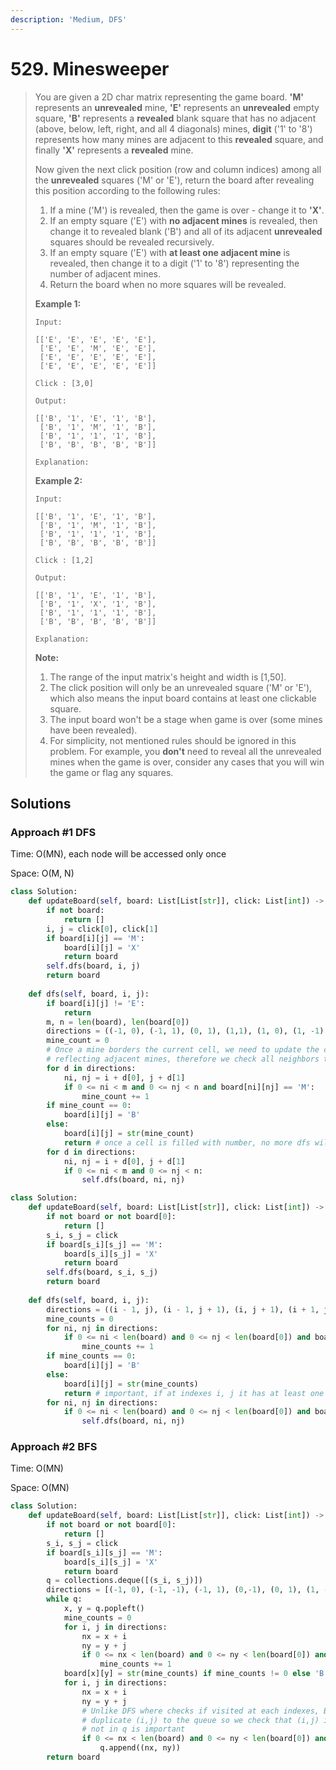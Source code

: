 ```yaml
---
description: 'Medium, DFS'
---
```


# 529. Minesweeper

> You are given a 2D char matrix representing the game board. **'M'** represents an **unrevealed** mine, **'E'** represents an **unrevealed** empty square, **'B'** represents a **revealed** blank square that has no adjacent \(above, below, left, right, and all 4 diagonals\) mines, **digit** \('1' to '8'\) represents how many mines are adjacent to this **revealed** square, and finally **'X'** represents a **revealed** mine.
>
> Now given the next click position \(row and column indices\) among all the **unrevealed** squares \('M' or 'E'\), return the board after revealing this position according to the following rules:
>
> 1. If a mine \('M'\) is revealed, then the game is over - change it to **'X'**.
> 2. If an empty square \('E'\) with **no adjacent mines** is revealed, then change it to revealed blank \('B'\) and all of its adjacent **unrevealed** squares should be revealed recursively.
> 3. If an empty square \('E'\) with **at least one adjacent mine** is revealed, then change it to a digit \('1' to '8'\) representing the number of adjacent mines.
> 4. Return the board when no more squares will be revealed.
>
> **Example 1:**
>
> ```text
> Input: 
>
> [['E', 'E', 'E', 'E', 'E'],
>  ['E', 'E', 'M', 'E', 'E'],
>  ['E', 'E', 'E', 'E', 'E'],
>  ['E', 'E', 'E', 'E', 'E']]
>
> Click : [3,0]
>
> Output: 
>
> [['B', '1', 'E', '1', 'B'],
>  ['B', '1', 'M', '1', 'B'],
>  ['B', '1', '1', '1', 'B'],
>  ['B', 'B', 'B', 'B', 'B']]
>
> Explanation:
>
> ```
>
> **Example 2:**
>
> ```text
> Input: 
>
> [['B', '1', 'E', '1', 'B'],
>  ['B', '1', 'M', '1', 'B'],
>  ['B', '1', '1', '1', 'B'],
>  ['B', 'B', 'B', 'B', 'B']]
>
> Click : [1,2]
>
> Output: 
>
> [['B', '1', 'E', '1', 'B'],
>  ['B', '1', 'X', '1', 'B'],
>  ['B', '1', '1', '1', 'B'],
>  ['B', 'B', 'B', 'B', 'B']]
>
> Explanation:
>
> ```
>
> **Note:**
>
> 1. The range of the input matrix's height and width is \[1,50\].
> 2. The click position will only be an unrevealed square \('M' or 'E'\), which also means the input board contains at least one clickable square.
> 3. The input board won't be a stage when game is over \(some mines have been revealed\).
> 4. For simplicity, not mentioned rules should be ignored in this problem. For example, you **don't** need to reveal all the unrevealed mines when the game is over, consider any cases that you will win the game or flag any squares.

## Solutions

### Approach \#1 DFS

Time: O\(MN\), each node will be accessed only once

Space: O\(M, N\)

```python
class Solution:
    def updateBoard(self, board: List[List[str]], click: List[int]) -> List[List[str]]:
        if not board:
            return []
        i, j = click[0], click[1]
        if board[i][j] == 'M':
            board[i][j] = 'X'
            return board
        self.dfs(board, i, j)
        return board
        
    def dfs(self, board, i, j):
        if board[i][j] != 'E':
            return
        m, n = len(board), len(board[0])
        directions = ((-1, 0), (-1, 1), (0, 1), (1,1), (1, 0), (1, -1), (0, -1), (-1, -1))
        mine_count = 0
        # Once a mine borders the current cell, we need to update the cell to be a number
        # reflecting adjacent mines, therefore we check all neighbors to find number of mines
        for d in directions:
            ni, nj = i + d[0], j + d[1]
            if 0 <= ni < m and 0 <= nj < n and board[ni][nj] == 'M':
                mine_count += 1
        if mine_count == 0:
            board[i][j] = 'B'
        else:
            board[i][j] = str(mine_count)
            return # once a cell is filled with number, no more dfs will be conducted
        for d in directions:
            ni, nj = i + d[0], j + d[1]
            if 0 <= ni < m and 0 <= nj < n:
                self.dfs(board, ni, nj)
```

```python
class Solution:
    def updateBoard(self, board: List[List[str]], click: List[int]) -> List[List[str]]:
        if not board or not board[0]:
            return []
        s_i, s_j = click
        if board[s_i][s_j] == 'M':
            board[s_i][s_j] = 'X'
            return board
        self.dfs(board, s_i, s_j)
        return board
        
    def dfs(self, board, i, j):
        directions = ((i - 1, j), (i - 1, j + 1), (i, j + 1), (i + 1, j + 1), (i + 1, j), (i + 1, j - 1), (i, j - 1), (i - 1, j - 1))
        mine_counts = 0
        for ni, nj in directions:
            if 0 <= ni < len(board) and 0 <= nj < len(board[0]) and board[ni][nj] == 'M':
                mine_counts += 1
        if mine_counts == 0:
            board[i][j] = 'B'
        else:
            board[i][j] = str(mine_counts)
            return # important, if at indexes i, j it has at least one mine, then it shouldn't have any more dfs
        for ni, nj in directions:
            if 0 <= ni < len(board) and 0 <= nj < len(board[0]) and board[ni][nj] == 'E':
                self.dfs(board, ni, nj)
```

### Approach \#2 BFS

Time: O\(MN\)

Space: O\(MN\)

```python
class Solution:
    def updateBoard(self, board: List[List[str]], click: List[int]) -> List[List[str]]:
        if not board or not board[0]:
            return []
        s_i, s_j = click
        if board[s_i][s_j] == 'M':
            board[s_i][s_j] = 'X'
            return board
        q = collections.deque([(s_i, s_j)])
        directions = [(-1, 0), (-1, -1), (-1, 1), (0,-1), (0, 1), (1, -1), (1, 0), (1, 1)]
        while q:
            x, y = q.popleft()
            mine_counts = 0
            for i, j in directions:
                nx = x + i
                ny = y + j
                if 0 <= nx < len(board) and 0 <= ny < len(board[0]) and board[nx][ny] == 'M':
                    mine_counts += 1
            board[x][y] = str(mine_counts) if mine_counts != 0 else 'B'
            for i, j in directions:
                nx = x + i
                ny = y + j
                # Unlike DFS where checks if visited at each indexes, BFS could potentially add 
                # duplicate (i,j) to the queue so we check that (i,j) is not already in the queue
                # not in q is important
                if 0 <= nx < len(board) and 0 <= ny < len(board[0]) and (nx, ny) not in q and board[nx][ny] == 'E' and board[x][y] == 'B':
                    q.append((nx, ny))
        return board
```

